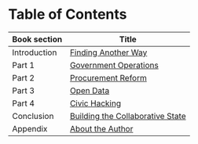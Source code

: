 # Table of Contents

| Book section  | Title  |
|---|---|
| Introduction | [Finding Another Way](README.md) |
| Part 1  | [Government Operations](government_operations.md)  |
| Part 2  | [Procurement Reform](procurement_reform.md)  | 
| Part 3  | [Open Data](open_data.md)  |
| Part 4  | [Civic Hacking](civic_hacking.md) |
| Conclusion | [Building the Collaborative State](the-collaborative-state.md) |
| Appendix |[About the Author](about-the-author.md) |